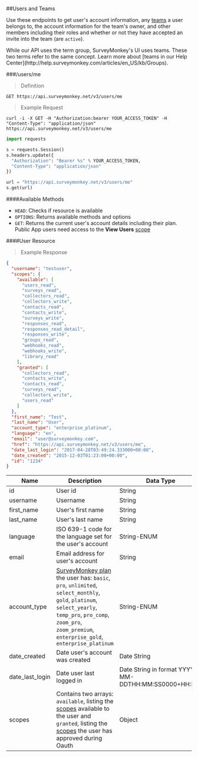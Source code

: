 ##Users and Teams

Use these endpoints to get user's account information, any [teams](http://help.surveymonkey.com/articles/en_US/kb/Groups) a user belongs to, the account information for the team's owner, and other members including their roles and whether or not they have accepted an invite into the team (are `active`). 

<aside class="notice">While our API uses the term group, SurveyMonkey's UI uses teams. These two terms refer to the same concept. Learn more about [teams in our Help Center](http://help.surveymonkey.com/articles/en_US/kb/Groups).</aside>

###/users/me

>Definition

```
GET https://api.surveymonkey.net/v3/users/me
```

>Example Request

```shell
curl -i -X GET -H "Authorization:bearer YOUR_ACCESS_TOKEN" -H "Content-Type": "application/json" https://api.surveymonkey.net/v3/users/me
```

```python
import requests

s = requests.Session()
s.headers.update({
  "Authorization": "Bearer %s" % YOUR_ACCESS_TOKEN,
  "Content-Type": "application/json"
})

url = "https://api.surveymonkey.net/v3/users/me" 
s.get(url)
```

####Available Methods

 * `HEAD`: Checks if resource is available
 * `OPTIONS`: Returns available methods and options
 * `GET`: Returns the current user's account details including their plan. Public App users need access to the **View Users** [scope](#scopes)

####User Resource

>Example Response

```json
{
  "username": "testuser",
  "scopes": {
    "available": [
      "users_read",
      "surveys_read",
      "collectors_read",
      "collectors_write",
      "contacts_read",
      "contacts_write",
      "surveys_write",
      "responses_read",
      "responses_read_detail",
      "responses_write",
      "groups_read",
      "webhooks_read",
      "webhooks_write",
      "library_read"
    ],
    "granted": [
      "collectors_read",
      "contacts_write",
      "contacts_read",
      "surveys_read",
      "collectors_write",
      "users_read"
    ]
  },
  "first_name": "Test",
  "last_name": "User",
  "account_type": "enterprise_platinum",
  "language": "en",
  "email": "user@surveymonkey.com",
  "href": "https://api.surveymonkey.net/v3/users/me",
  "date_last_login": "2017-04-28T03:49:24.333000+00:00",
  "date_created": "2015-12-03T01:23:00+00:00",
  "id": "1234"
}
```

Name | Description | Data Type
------ | ------- | -------
id | User id | String
username | Username | String
first_name | User's first name | String
last_name | User's last name | String
language | ISO 639-1 code for the language set for the user's account | String-ENUM
email | Email address for user's account | String
account_type | [SurveyMonkey plan](https://www.surveymonkey.com/pricing/?ut_source=dev_portal&amp;ut_source2=docs) the user has:    `basic`, `pro`, `unlimited`, `select_monthly`, `gold`, `platinum`, `select_yearly`, `temp_pro`, `pro_comp`, `zoom_pro`, `zoom_premium`, `enterprise_gold`, `enterprise_platinum` | String-ENUM
date_created | Date user's account was created | Date String
date_last_login | Date user last logged in | Date String in format YYYY-MM-DDTHH:MM:SS0000+HH:MM
scopes | Contains two arrays: `available`, listing the [scopes](#scopes) available to the user and `granted`, listing the [scopes](#scopes) the user has approved during Oauth | Object
